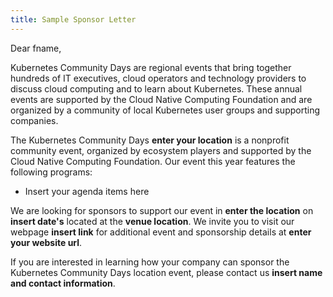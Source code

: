 ```yaml
---
title: Sample Sponsor Letter
---
```

Dear fname,

Kubernetes Community Days are regional events that bring together hundreds of IT executives, cloud operators and technology providers to discuss cloud computing and to learn about Kubernetes.  These annual events are supported by the Cloud Native Computing Foundation and are organized by a community of local Kubernetes user groups and supporting companies.

The Kubernetes Community Days **enter your location** is a nonprofit community event, organized by ecosystem players and supported by the Cloud Native Computing Foundation. Our event this year features the following programs:

* Insert your agenda items here

We are looking for sponsors to support our event in **enter the location** on **insert date's** located at the **venue location**. We invite you to visit our webpage **insert link** for additional event and sponsorship details at **enter your website url**. 

If you are interested in learning how your company can sponsor the Kubernetes Community Days location event, please contact us **insert name and contact information**.
